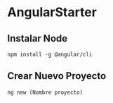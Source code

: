 # AngularStarter

## Instalar Node
```npm install -g @angular/cli```
## Crear Nuevo Proyecto 
```ng new (Nombre proyecto)```

